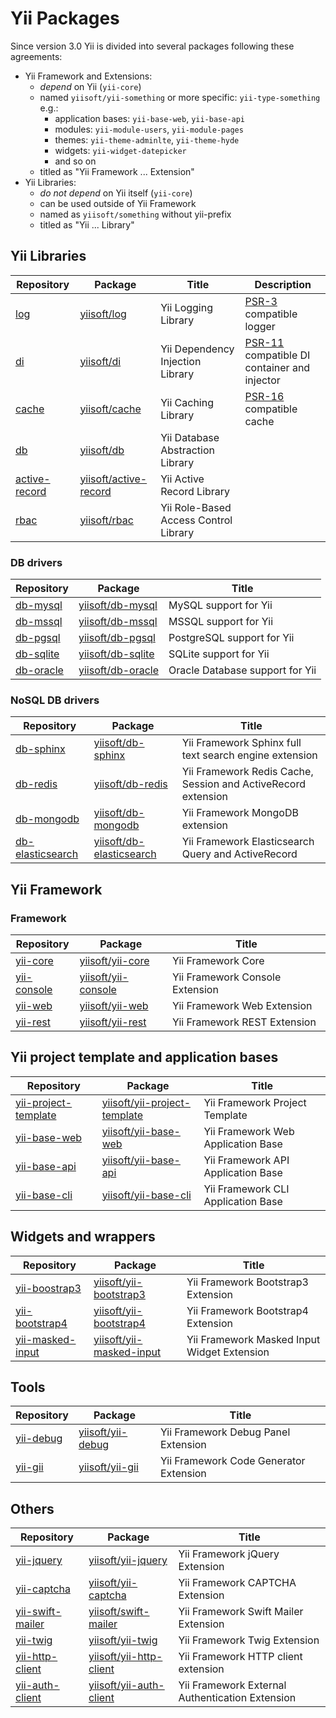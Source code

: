 # Yii Packages

Since version 3.0 Yii is divided into several packages following these agreements:

- Yii Framework and Extensions:
    - *depend* on Yii (`yii-core`)
    - named `yiisoft/yii-something` or more specific: `yii-type-something` e.g.:
        - application bases: `yii-base-web`, `yii-base-api`
        - modules: `yii-module-users`, `yii-module-pages`
        - themes: `yii-theme-adminlte`, `yii-theme-hyde`
        - widgets: `yii-widget-datepicker`
        - and so on
    - titled as "Yii Framework ... Extension"
- Yii Libraries:
    - *do not depend* on Yii itself (`yii-core`)
    - can be used outside of Yii Framework
    - named as `yiisoft/something` without yii-prefix
    - titled as "Yii ... Library"

## Yii Libraries

| Repository            | Package                       | Title                                 | Description                                   |
|-----------------------|-------------------------------|---------------------------------------|-----------------------------------------------|
| [log]                 | [yiisoft/log]                 | Yii Logging Library                   | [PSR-3] compatible logger                     |
| [di]                  | [yiisoft/di]                  | Yii Dependency Injection Library      | [PSR-11] compatible DI container and injector |
| [cache]               | [yiisoft/cache]               | Yii Caching Library                   | [PSR-16] compatible cache                     |
| [db]                  | [yiisoft/db]                  | Yii Database Abstraction Library      | |
| [active-record]       | [yiisoft/active-record]       | Yii Active Record Library             | |
| [rbac]                | [yiisoft/rbac]                | Yii Role-Based Access Control Library | |

[PSR-3]:                    https://www.php-fig.org/psr/psr-3
[PSR-11]:                   https://www.php-fig.org/psr/psr-11
[PSR-16]:                   https://www.php-fig.org/psr/psr-16

[log]:                      https://github.com/yiisoft/log
[di]:                       https://github.com/yiisoft/di
[cache]:                    https://github.com/yiisoft/cache
[db]:                       https://github.com/yiisoft/db
[rbac]:                     https://github.com/yiisoft/rbac
[active-record]:            https://github.com/yiisoft/active-record

[yiisoft/log]:              https://packagist.org/packages/yiisoft/log
[yiisoft/di]:               https://packagist.org/packages/yiisoft/di
[yiisoft/cache]:            https://packagist.org/packages/yiisoft/cache
[yiisoft/db]:               https://packagist.org/packages/yiisoft/db
[yiisoft/rbac]:             https://packagist.org/packages/yiisoft/rbac
[yiisoft/active-record]:    https://packagist.org/packages/yiisoft/active-record

### DB drivers

| Repository            | Package                       | Title                                             |
|-----------------------|-------------------------------|---------------------------------------------------|
| [db-mysql]            | [yiisoft/db-mysql]            | MySQL support for Yii |
| [db-mssql]            | [yiisoft/db-mssql]            | MSSQL support for Yii |
| [db-pgsql]            | [yiisoft/db-pgsql]            | PostgreSQL support for Yii |
| [db-sqlite]           | [yiisoft/db-sqlite]           | SQLite support for Yii |
| [db-oracle]           | [yiisoft/db-oracle]           | Oracle Database support for Yii |

[db-oracle]:                https://github.com/yiisoft/db-oracle
[db-mssql]:                 https://github.com/yiisoft/db-mssql
[db-mysql]:                 https://github.com/yiisoft/db-mysql
[db-pgsql]:                 https://github.com/yiisoft/db-pgsql
[db-sqlite]:                https://github.com/yiisoft/db-sqlite

[yiisoft/db-oracle]:        https://packagist.org/packages/yiisoft/db-oracle
[yiisoft/db-mssql]:         https://packagist.org/packages/yiisoft/db-mssql
[yiisoft/db-mysql]:         https://packagist.org/packages/yiisoft/db-mysql
[yiisoft/db-pgsql]:         https://packagist.org/packages/yiisoft/db-pgsql
[yiisoft/db-sqlite]:        https://packagist.org/packages/yiisoft/db-sqlite

### NoSQL DB drivers

| Repository            | Package                       | Title                                             |
|-----------------------|-------------------------------|---------------------------------------------------|
| [db-sphinx]           | [yiisoft/db-sphinx]           | Yii Framework Sphinx full text search engine extension  |
| [db-redis]            | [yiisoft/db-redis]            | Yii Framework Redis Cache, Session and ActiveRecord extension |
| [db-mongodb]          | [yiisoft/db-mongodb]          | Yii Framework MongoDB extension |
| [db-elasticsearch]    | [yiisoft/db-elasticsearch]    | Yii Framework Elasticsearch Query and ActiveRecord |

[db-sphinx]:                https://github.com/yiisoft/db-sphinx
[db-redis]:                 https://github.com/yiisoft/db-redis
[db-mongodb]:               https://github.com/yiisoft/db-mongodb
[db-elasticsearch]:         https://github.com/yiisoft/db-elasticsearch

[yiisoft/db-sphinx]:        https://packagist.org/packages/yiisoft/db-sphinx
[yiisoft/db-redis]:         https://packagist.org/packages/yiisoft/db-redis
[yiisoft/db-mongodb]:       https://packagist.org/packages/yiisoft/db-mongodb
[yiisoft/db-elasticsearch]: https://packagist.org/packages/yiisoft/db-elasticsearch

## Yii Framework

### Framework

| Repository            | Package                       | Title                                             |
|-----------------------|-------------------------------|---------------------------------------------------|
| [yii-core]            | [yiisoft/yii-core]            | Yii Framework Core                                |
| [yii-console]         | [yiisoft/yii-console]         | Yii Framework Console Extension                   |
| [yii-web]             | [yiisoft/yii-web]             | Yii Framework Web Extension                       |
| [yii-rest]            | [yiisoft/yii-rest]            | Yii Framework REST Extension                      |

[yii-core]:                 https://github.com/yiisoft/yii-core
[yii-console]:              https://github.com/yiisoft/yii-console
[yii-web]:                  https://github.com/yiisoft/yii-web
[yii-rest]:                 https://github.com/yiisoft/yii-rest

[yiisoft/yii-core]:         https://packagist.org/packages/yiisoft/yii-core
[yiisoft/yii-console]:      https://packagist.org/packages/yiisoft/yii-console
[yiisoft/yii-web]:          https://packagist.org/packages/yiisoft/yii-web
[yiisoft/yii-rest]:         https://packagist.org/packages/yiisoft/yii-rest

## Yii project template and application bases

| Repository             | Package                        | Title                                           |
|------------------------|--------------------------------|-------------------------------------------------|
| [yii-project-template] | [yiisoft/yii-project-template] | Yii Framework Project Template                  |
| [yii-base-web]         | [yiisoft/yii-base-web]         | Yii Framework Web Application Base              |
| [yii-base-api]         | [yiisoft/yii-base-api]         | Yii Framework API Application Base              |
| [yii-base-cli]         | [yiisoft/yii-base-cli]         | Yii Framework CLI Application Base              |

[yii-project-template]:     https://github.com/yiisoft/yii-project-template
[yii-base-web]:             https://github.com/yiisoft/yii-base-web
[yii-base-api]:             https://github.com/yiisoft/yii-base-api
[yii-base-cli]:             https://github.com/yiisoft/yii-base-cli

[yiisoft/yii-project-template]: https://packagist.org/packages/yiisoft/yii-project-template
[yiisoft/yii-base-web]:     https://packagist.org/packages/yiisoft/yii-base-web
[yiisoft/yii-base-api]:     https://packagist.org/packages/yiisoft/yii-base-api
[yiisoft/yii-base-cli]:     https://packagist.org/packages/yiisoft/yii-base-cli

## Widgets and wrappers

| Repository            | Package                       | Title                                             |
|-----------------------|-------------------------------|---------------------------------------------------|
| [yii-boostrap3]       | [yiisoft/yii-bootstrap3]      | Yii Framework Bootstrap3 Extension                |
| [yii-bootstrap4]      | [yiisoft/yii-bootstrap4]      | Yii Framework Bootstrap4 Extension                |
| [yii-masked-input]    | [yiisoft/yii-masked-input]    | Yii Framework Masked Input Widget Extension       |

[yii-boostrap3]:            https://github.com/yiisoft/yii-bootstrap3
[yii-bootstrap4]:           https://github.com/yiisoft/yii-bootstrap4
[yii-masked-input]:         https://github.com/yiisoft/yii-masked-input

[yiisoft/yii-bootstrap3]:   https://packagist.org/packages/yiisoft/yii-bootstrap3
[yiisoft/yii-bootstrap4]:   https://packagist.org/packages/yiisoft/yii-bootstrap4
[yiisoft/yii-masked-input]: https://packagist.org/packages/yiisoft/yii-masked-input

## Tools

| Repository            | Package                       | Title                                             |
|-----------------------|-------------------------------|---------------------------------------------------|
| [yii-debug]           | [yiisoft/yii-debug]           | Yii Framework Debug Panel Extension               |
| [yii-gii]             | [yiisoft/yii-gii]             | Yii Framework Code Generator Extension            |

[yii-debug]:                https://github.com/yiisoft/yii-debug
[yii-gii]:                  https://github.com/yiisoft/yii-gii

[yiisoft/yii-debug]:        https://packagist.org/packages/yiisoft/yii-debug
[yiisoft/yii-gii]:          https://packagist.org/packages/yiisoft/yii-gii

## Others

| Repository            | Package                       | Title                                             |
|-----------------------|-------------------------------|---------------------------------------------------|
| [yii-jquery]          | [yiisoft/yii-jquery]          | Yii Framework jQuery Extension                    |
| [yii-captcha]         | [yiisoft/yii-captcha]         | Yii Framework CAPTCHA Extension                   |
| [yii-swift-mailer]    | [yiisoft/swift-mailer]        | Yii Framework Swift Mailer Extension              |
| [yii-twig]            | [yiisoft/yii-twig]            | Yii Framework Twig Extension                      |
| [yii-http-client]     | [yiisoft/yii-http-client]     | Yii Framework HTTP client extension               |
| [yii-auth-client]     | [yiisoft/yii-auth-client]     | Yii Framework External Authentication Extension   |

[yii-jquery]:               https://github.com/yiisoft/yii-jquery
[yii-captcha]:              https://github.com/yiisoft/yii-captcha
[yii-swift-mailer]:         https://github.com/yiisoft/yii-swift-mailer
[yii-twig]:                 https://github.com/yiisoft/yii-twig
[yii-http-client]:          https://github.com/yiisoft/yii-http-client
[yii-auth-client]:          https://github.com/yiisoft/yii-auth-client

[yiisoft/yii-jquery]:       https://packagist.org/packages/yiisoft/yii-jquery
[yiisoft/yii-captcha]:      https://packagist.org/packages/yiisoft/yii-captcha
[yiisoft/swift-mailer]:     https://packagist.org/packages/yiisoft/yii-swift-mailer
[yiisoft/yii-twig]:         https://packagist.org/packages/yiisoft/yii-twig
[yiisoft/yii-http-client]:  https://packagist.org/packages/yiisoft/yii-http-client
[yiisoft/yii-auth-client]:  https://packagist.org/packages/yiisoft/yii-auth-client
